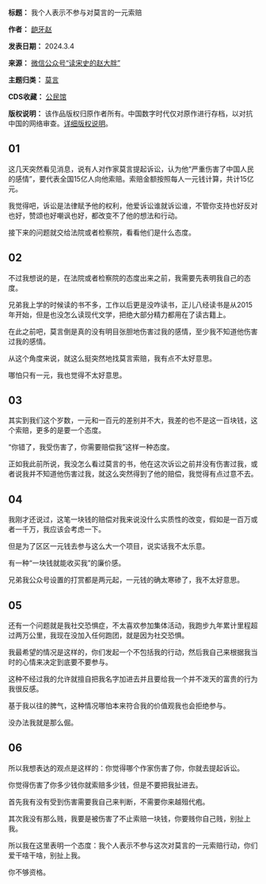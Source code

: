 

**标题：** 我个人表示不参与对莫言的一元索赔  

**作者：** [龅牙赵](https://chinadigitaltimes.net/space/读宋史的赵大胖)  

**发表日期：** 2024.3.4  

**来源：** [微信公众号“读宋史的赵大胖”](https://web.archive.org/web/https://mp.weixin.qq.com/s/1gZHS_el-8aqKQ0DwSXbjw)  

**主题归类：** [莫言](https://chinadigitaltimes.net/space/莫言)  

**CDS收藏：** [公民馆](https://chinadigitaltimes.net/space/%E5%85%AC%E6%B0%91%E9%A6%86)  

**版权说明：** 该作品版权归原作者所有。中国数字时代仅对原作进行存档，以对抗中国的网络审查。[详细版权说明](https://chinadigitaltimes.net/chinese/copyright)。


01
--


这几天突然看见消息，说有人对作家莫言提起诉讼，认为他“严重伤害了中国人民的感情”，要代表全国15亿人向他索赔。索赔金额按照每人一元钱计算，共计15亿元。


我觉得吧，诉讼是法律赋予他的权利，他爱诉讼谁就诉讼谁，不管你支持也好反对也好，赞颂也好嘲讽也好，都改变不了他的想法和行动。


接下来的问题就交给法院或者检察院，看看他们是什么态度。


02
--


不过我想说的是，在法院或者检察院的态度出来之前，我需要先表明我自己的态度。


兄弟我上学的时候读的书不多，工作以后更是没咋读书，正儿八经读书是从2015年开始，但是也没怎么读现代文学，把绝大部分精力都用在了读古籍上。


在此之前吧，莫言倒是真的没有明目张胆地伤害过我的感情，至少我不知道他伤害过我的感情。


从这个角度来说，就这么挺突然地找莫言索赔，我有点不太好意思。


哪怕只有一元，我也觉得不太好意思。


03
--


其实到我们这个岁数，一元和一百元的差别并不大，我差的也不是这一百块钱，这个索赔，更多的是要一个态度。


“你错了，我受伤害了，你需要赔偿我”这样一种态度。


正如我此前所说，我没怎么看过莫言的书，他在这次诉讼之前并没有伤害过我，或者说我并不知道他伤害过我，就这么突然得到了他的赔偿，我觉得有点过意不去。


04
--


我刚才还说过，这笔一块钱的赔偿对我来说没什么实质性的改变，假如是一百万或者一千万，我应该会考虑一下。


但是为了区区一元钱去参与这么大一个项目，说实话我不太乐意。


有一种“一块钱就能收买我”的廉价感。


兄弟我公众号设置的打赏都是两元起，一元钱的确太寒碜了，我不太好意思。


05
--


还有一个问题就是我社交恐惧症，不太喜欢参加集体活动，我跑步九年累计里程超过两万公里，我现在没加入任何跑团，就是因为社交恐惧。


我最希望的情况是这样的，你们发起一个不包括我的行动，然后我自己来根据我当时的心情来决定到底要不要参与。


这种不经过我的允许就擅自把我名字加进去并且要给我一个并不泼天的富贵的行为我很反感。


基于我以往的脾气，这种情况哪怕本来符合我的价值观我也会拒绝参与。


没办法我就是那么倔。


06
--


所以我想表达的观点是这样的：你觉得哪个作家伤害了你，你就去提起诉讼。


你觉得伤害了你多少钱你就索赔多少钱，但是不要把我扯进去。


首先我有没有受到伤害需要我自己来判断，不需要你来越殂代疱。


其次我没有那么贱，我要是被伤害了不止索赔一块钱，你要贱你自己贱，别扯上我。


所以我在这里表明一个态度：我个人表示不参与这次对莫言的一元索赔行动，你们爱干啥干啥，别扯上我。


你不够资格。

